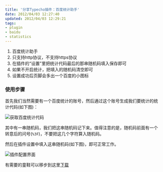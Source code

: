 ```yaml
---
title: '分享Typecho插件：百度统计助手'
date: 2012/04/03 12:27:40
updated: 2012/04/03 12:29:21
tags:
- plugin
- baidu
- statistics
---
```


1. 百度统计助手
2. 只支持http协议，不支持https协议
3. 在插件的“设置”里把统计代码最后的那串随机码填入保存即可
4. 如果不开启统计，把填入的随机码清空即可
5. 设置成功后页脚会多出一个百度的小图标

### 使用步骤

首先我们当然需要有一个百度统计的账号，然后通过这个账号生成我们要统计的统计代码(如下图)：

![获取百度统计代码](/uploads/2012/04/2240219894.png)

其中有一串随机码，我们把这串随机码记下来。值得注意的是，随机码前面有一个转意后的问号(`%3F`)，不要把这几个字符算入随机码。

然后在插件设置中填入这串随机码(如下图)，即可正常工作。

![插件配置界面](/uploads/2012/04/1123693821.png)

有需要的童鞋可以移步到这里[下载](/uploads/2012/04/1884967606.zip)